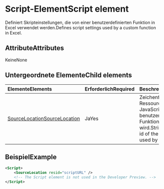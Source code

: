 # <a name="script-element"></a><span data-ttu-id="15ff7-101">Script-Element</span><span class="sxs-lookup"><span data-stu-id="15ff7-101">Script element</span></span>

<span data-ttu-id="15ff7-102">Definiert Skripteinstellungen, die von einer benutzerdefinierten Funktion in Excel verwendet werden.</span><span class="sxs-lookup"><span data-stu-id="15ff7-102">Defines script settings used by a custom function in Excel.</span></span>

## <a name="attributes"></a><span data-ttu-id="15ff7-103">Attribute</span><span class="sxs-lookup"><span data-stu-id="15ff7-103">Attributes</span></span>

<span data-ttu-id="15ff7-104">Keine</span><span class="sxs-lookup"><span data-stu-id="15ff7-104">None</span></span>

## <a name="child-elements"></a><span data-ttu-id="15ff7-105">Untergeordnete Elemente</span><span class="sxs-lookup"><span data-stu-id="15ff7-105">Child elements</span></span>

|<span data-ttu-id="15ff7-106">Elemente</span><span class="sxs-lookup"><span data-stu-id="15ff7-106">Elements</span></span>  |  <span data-ttu-id="15ff7-107">Erforderlich</span><span class="sxs-lookup"><span data-stu-id="15ff7-107">Required</span></span>  |  <span data-ttu-id="15ff7-108">Beschreibung</span><span class="sxs-lookup"><span data-stu-id="15ff7-108">Description</span></span>  |
|:-----|:-----|:-----|
|  [<span data-ttu-id="15ff7-109">SourceLocation</span><span class="sxs-lookup"><span data-stu-id="15ff7-109">SourceLocation</span></span>](customfunctionssourcelocation.md)  |  <span data-ttu-id="15ff7-110">Ja</span><span class="sxs-lookup"><span data-stu-id="15ff7-110">Yes</span></span>  | <span data-ttu-id="15ff7-111">Zeichenfolge mit Ressourcen-ID der JavaScript-Datei, die von benutzerdefinierten Funktionen verwendet wird.</span><span class="sxs-lookup"><span data-stu-id="15ff7-111">String with resource id of the JavaScript file used by custom functions.</span></span>|

## <a name="example"></a><span data-ttu-id="15ff7-112">Beispiel</span><span class="sxs-lookup"><span data-stu-id="15ff7-112">Example</span></span>

```xml
<Script>
    <SourceLocation resid="scriptURL" />
    <!-- The Script element is not used in the Developer Preview. -->
</Script>
```
